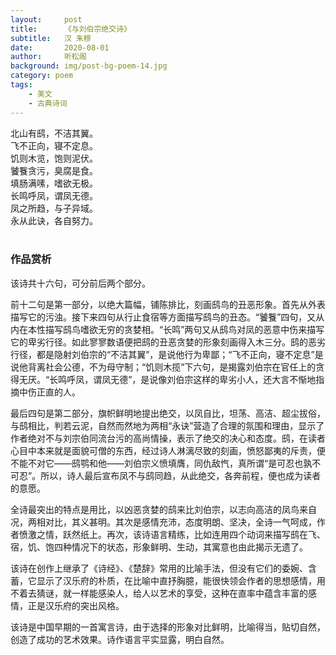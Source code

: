 ```yaml
---
layout:     post
title:      《与刘伯宗绝交诗》
subtitle:   汉 朱穆
date:       2020-08-01
author:     听松阁
background: img/post-bg-poem-14.jpg
category: poem
tags:
    - 美文
    - 古典诗词
---
```


北山有鸱，不洁其翼。<br>
飞不正向，寝不定息。<br>
饥则木览，饱则泥伏。<br>
饕餮贪污，臭腐是食。<br>
填肠满嗉，嗜欲无极。<br>
长鸣呼凤，谓凤无德。<br>
凤之所趋，与子异域。<br>
永从此诀，各自努力。<br>
<br>

### 作品赏析
该诗共十六句，可分前后两个部分。

前十二句是第一部分，以绝大篇幅，铺陈排比，刻画鸱鸟的丑恶形象。首先从外表描写它的污浊。接下来四句从行止食宿等方面描写鸱鸟的丑态。“饕餮”四句，又从内在本性描写鸱鸟嗜欲无穷的贪婪相。“长鸣”两句又从鸱鸟对凤的恶意中伤来描写它的卑劣行径。如此寥寥数语便把鸱的丑恶贪婪的形象刻画得入木三分。鸱的恶劣行径，都是隐射刘伯宗的“不洁其翼”，是说他行为卑鄙；“飞不正向，寝不定息”是说他背离社会公德，不为母守制；“饥则木揽”下六句，是揭露刘伯宗在官任上的贪得无厌。“长鸣呼凤，谓凤无德”，是说像刘伯宗这样的卑劣小人，还大言不惭地指摘中伤正直的人。

最后四句是第二部分，旗帜鲜明地提出绝交，以凤自比，坦荡、高洁、超尘拔俗，与鸱相比，判若云泥，自然而然地为两相“永诀”营造了合理的氛围和理由，显示了作者绝对不与刘宗伯同流台污的高尚情操，表示了绝交的决心和态度。鸱，在读者心目中本来就是面貌可僧的东西，经过诗人淋漓尽致的刻画，愤怒鄙夷的斥责，便不能不对它——鸱鹗和他——刘伯宗义愤填膺，同仇敌忾，真所谓“是可忍也孰不可忍”。所以，诗人最后宣布凤不与鸱同趋，从此绝交，各奔前程，便也成为读者的意愿。

全诗最突出的特点是用比，以凶恶贪婪的鸱来比刘伯宗，以志向高洁的凤鸟来自况，两相对比，其义甚明。其次是感情充沛，态度明朗、坚决，全诗一气呵成，作者愤激之情，跃然纸上。再次，该诗语言精练，比如连用四个动词来描写鸱在飞、宿，饥、饱四种情况下的状态，形象鲜明、生动，其寓意也由此揭示无遗了。

该诗在创作上继承了《诗经》、《楚辞》常用的比喻手法，但没有它们的委婉、含蓄，它显示了汉乐府的朴质，在比喻中直抒胸臆，能很快领会作者的思想感情，用不着去猜谜，就一样能感染人，给人以艺术的享受，这种在直率中蕴含丰富的感情，正是汉乐府的突出风格。

该诗是中国早期的一首寓言诗，由于选择的形象对比鲜明，比喻得当，贴切自然，创造了成功的艺术效果。诗作语言平实显露，明白自然。
